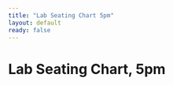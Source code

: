 ```yaml
---
title: "Lab Seating Chart 5pm"
layout: default
ready: false
---
```


# Lab Seating Chart, 5pm

<!-- style="width:100%; height:1400px;  overflow: scroll;" -->

<div style="display:none;">

</div>
